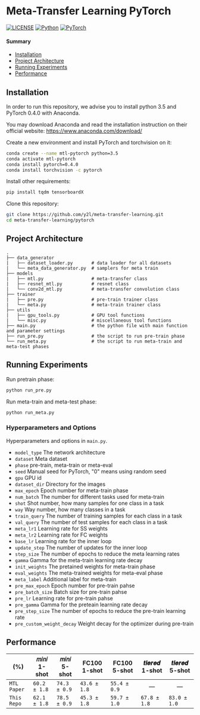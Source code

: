 # Meta-Transfer Learning PyTorch
[![LICENSE](https://img.shields.io/github/license/y2l/meta-transfer-learning-tensorflow.svg)](https://github.com/y2l/meta-transfer-learning-tensorflow/blob/master/LICENSE)
[![Python](https://img.shields.io/badge/python-3.5-blue.svg)](https://www.python.org/)
[![PyTorch](https://img.shields.io/badge/pytorch-0.4.0-%237732a8)](https://pytorch.org/)

#### Summary

* [Installation](#installation)
* [Project Architecture](#project-architecture)
* [Running Experiments](#running-experiments)
* [Performance](#performance)


## Installation

In order to run this repository, we advise you to install python 3.5 and PyTorch 0.4.0 with Anaconda.

You may download Anaconda and read the installation instruction on their official website:
<https://www.anaconda.com/download/>

Create a new environment and install PyTorch and torchvision on it:

```bash
conda create --name mtl-pytorch python=3.5
conda activate mtl-pytorch
conda install pytorch=0.4.0 
conda install torchvision -c pytorch
```

Install other requirements:
```bash
pip install tqdm tensorboardX
```

Clone this repository:

```bash
git clone https://github.com/y2l/meta-transfer-learning.git 
cd meta-transfer-learning/pytorch
```

## Project Architecture

```
.
├── data_generator              
|   ├── dataset_loader.py       # data loader for all datasets
|   └── meta_data_generator.py  # samplers for meta train
├── models                      
|   ├── mtl.py                  # meta-transfer class
|   ├── resnet_mtl.py           # resnet class
|   └── conv2d_mtl.py           # meta-transfer convolution class
├── trainer                     
|   ├── pre.py                  # pre-train trainer class
|   └── meta.py                 # meta-train trainer class
├── utils                       
|   ├── gpu_tools.py            # GPU tool functions
|   └── misc.py                 # miscellaneous tool functions
├── main.py                     # the python file with main function and parameter settings
├── run_pre.py                  # the script to run pre-train phase
└── run_meta.py                 # the script to run meta-train and meta-test phases
```

## Running Experiments

Run pretrain phase:
```bash
python run_pre.py
```
Run meta-train and meta-test phase:
```bash
python run_meta.py
```

### Hyperparameters and Options
Hyperparameters and options in `main.py`.

- `model_type` The network architecture
- `dataset` Meta dataset
- `phase` pre-train, meta-train or meta-eval
- `seed` Manual seed for PyTorch, "0" means using random seed
- `gpu` GPU id
- `dataset_dir` Directory for the images
- `max_epoch` Epoch number for meta-train phase
- `num_batch` The number for different tasks used for meta-train
- `shot` Shot number, how many samples for one class in a task
- `way` Way number, how many classes in a task
- `train_query` The number of training samples for each class in a task 
- `val_query` The number of test samples for each class in a task
- `meta_lr1` Learning rate for SS weights
- `meta_lr2` Learning rate for FC weights
- `base_lr` Learning rate for the inner loop
- `update_step` The number of updates for the inner loop
- `step_size` The number of epochs to reduce the meta learning rates
- `gamma` Gamma for the meta-train learning rate decay
- `init_weights` The pretained weights for meta-train phase
- `eval_weights` The meta-trained weights for meta-eval phase
- `meta_label` Additional label for meta-train
- `pre_max_epoch` Epoch number for pre-train pahse
- `pre_batch_size` Batch size for pre-train pahse
- `pre_lr` Learning rate for pre-train pahse
- `pre_gamma` Gamma for the preteain learning rate decay
- `pre_step_size` The number of epochs to reduce the pre-train learning rate
- `pre_custom_weight_decay` Weight decay for the optimizer during pre-train

## Performance

|          (%)           | 𝑚𝑖𝑛𝑖 1-shot  | 𝑚𝑖𝑛𝑖 5-shot  | FC100 1-shot | FC100 5-shot | 𝒕𝒊𝒆𝒓𝒆𝒅 1-shot | 𝒕𝒊𝒆𝒓𝒆𝒅 5-shot |
| ---------------------- | ------------ | ------------ | ------------ | ------------ |------------ | ------------ |
| `MTL Paper`            | `60.2 ± 1.8` | `74.3 ± 0.9` | `43.6 ± 1.8` | `55.4 ± 0.9` | <center>—</center> | <center>—</center> |
| `This Repo`            | `62.1 ± 1.8` | `78.5 ± 0.9` | `45.3 ± 1.8` | `59.7 ± 1.0` | `67.8 ± 1.8` | `83.0 ± 1.0` |

